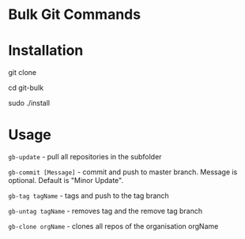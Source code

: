 Bulk Git Commands
=================

Installation
============

git clone

cd git-bulk

sudo ./install


Usage
============


`gb-update` 		- pull all repositories in the subfolder

`gb-commit [Message]` 		- commit and push to master branch. Message is optional. Default is "Minor Update".

`gb-tag tagName`    	- tags and push to the tag branch

`gb-untag tagName`	- removes tag and the remove tag branch

`gb-clone orgName`	- clones all repos of the organisation orgName
